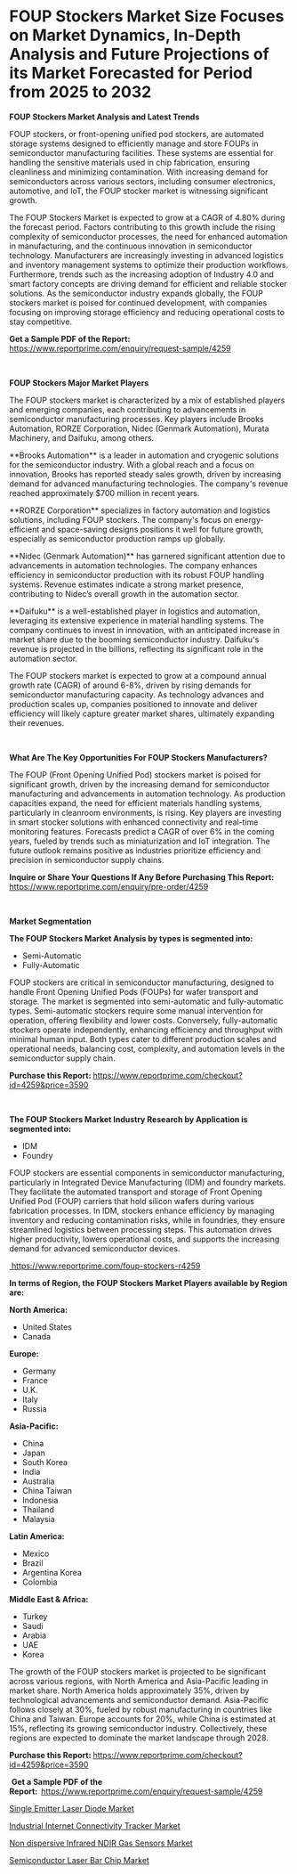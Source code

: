 <p><h1>FOUP Stockers Market Size Focuses on Market Dynamics, In-Depth Analysis and Future Projections of its Market Forecasted for Period from 2025 to 2032</h1></p><p><strong>FOUP Stockers Market Analysis and Latest Trends</strong></p>
<p><p>FOUP stockers, or front-opening unified pod stockers, are automated storage systems designed to efficiently manage and store FOUPs in semiconductor manufacturing facilities. These systems are essential for handling the sensitive materials used in chip fabrication, ensuring cleanliness and minimizing contamination. With increasing demand for semiconductors across various sectors, including consumer electronics, automotive, and IoT, the FOUP stocker market is witnessing significant growth.</p><p>The FOUP Stockers Market is expected to grow at a CAGR of 4.80% during the forecast period. Factors contributing to this growth include the rising complexity of semiconductor processes, the need for enhanced automation in manufacturing, and the continuous innovation in semiconductor technology. Manufacturers are increasingly investing in advanced logistics and inventory management systems to optimize their production workflows. Furthermore, trends such as the increasing adoption of Industry 4.0 and smart factory concepts are driving demand for efficient and reliable stocker solutions. As the semiconductor industry expands globally, the FOUP stockers market is poised for continued development, with companies focusing on improving storage efficiency and reducing operational costs to stay competitive.</p></p>
<p><strong>Get a Sample PDF of the Report:&nbsp;</strong> <a href="https://www.reportprime.com/enquiry/request-sample/4259?utm_campaign=2138&utm_medium=2&utm_source=Github&utm_content=ia&utm_term=19032025&utm_id=foup-stockers">https://www.reportprime.com/enquiry/request-sample/4259</a></p>
<p>&nbsp;</p>
<p><strong>FOUP Stockers Major Market Players</strong></p>
<p><p>The FOUP stockers market is characterized by a mix of established players and emerging companies, each contributing to advancements in semiconductor manufacturing processes. Key players include Brooks Automation, RORZE Corporation, Nidec (Genmark Automation), Murata Machinery, and Daifuku, among others.</p><p>**Brooks Automation** is a leader in automation and cryogenic solutions for the semiconductor industry. With a global reach and a focus on innovation, Brooks has reported steady sales growth, driven by increasing demand for advanced manufacturing technologies. The company's revenue reached approximately $700 million in recent years.</p><p>**RORZE Corporation** specializes in factory automation and logistics solutions, including FOUP stockers. The company's focus on energy-efficient and space-saving designs positions it well for future growth, especially as semiconductor production ramps up globally.</p><p>**Nidec (Genmark Automation)** has garnered significant attention due to advancements in automation technologies. The company enhances efficiency in semiconductor production with its robust FOUP handling systems. Revenue estimates indicate a strong market presence, contributing to Nidec’s overall growth in the automation sector.</p><p>**Daifuku** is a well-established player in logistics and automation, leveraging its extensive experience in material handling systems. The company continues to invest in innovation, with an anticipated increase in market share due to the booming semiconductor industry. Daifuku's revenue is projected in the billions, reflecting its significant role in the automation sector.</p><p>The FOUP stockers market is expected to grow at a compound annual growth rate (CAGR) of around 6-8%, driven by rising demands for semiconductor manufacturing capacity. As technology advances and production scales up, companies positioned to innovate and deliver efficiency will likely capture greater market shares, ultimately expanding their revenues.</p></p>
<p>&nbsp;</p>
<p><strong>What Are The Key Opportunities For FOUP Stockers Manufacturers?</strong></p>
<p><p>The FOUP (Front Opening Unified Pod) stockers market is poised for significant growth, driven by the increasing demand for semiconductor manufacturing and advancements in automation technology. As production capacities expand, the need for efficient materials handling systems, particularly in cleanroom environments, is rising. Key players are investing in smart stocker solutions with enhanced connectivity and real-time monitoring features. Forecasts predict a CAGR of over 6% in the coming years, fueled by trends such as miniaturization and IoT integration. The future outlook remains positive as industries prioritize efficiency and precision in semiconductor supply chains.</p></p>
<p><strong>Inquire or Share Your Questions If Any Before Purchasing This Report:</strong> <a href="https://www.reportprime.com/enquiry/pre-order/4259?utm_campaign=2138&utm_medium=2&utm_source=Github&utm_content=ia&utm_term=19032025&utm_id=foup-stockers">https://www.reportprime.com/enquiry/pre-order/4259</a></p>
<p>&nbsp;</p>
<p><strong>Market Segmentation</strong></p>
<p><strong>The FOUP Stockers Market Analysis by types is segmented into:</strong></p>
<p><ul><li>Semi-Automatic</li><li>Fully-Automatic</li></ul></p>
<p><p>FOUP stockers are critical in semiconductor manufacturing, designed to handle Front Opening Unified Pods (FOUPs) for wafer transport and storage. The market is segmented into semi-automatic and fully-automatic types. Semi-automatic stockers require some manual intervention for operation, offering flexibility and lower costs. Conversely, fully-automatic stockers operate independently, enhancing efficiency and throughput with minimal human input. Both types cater to different production scales and operational needs, balancing cost, complexity, and automation levels in the semiconductor supply chain.</p></p>
<p><strong>Purchase this Report:&nbsp;</strong><a href="https://www.reportprime.com/checkout?id=4259&price=3590&utm_campaign=2138&utm_medium=2&utm_source=Github&utm_content=ia&utm_term=19032025&utm_id=foup-stockers">https://www.reportprime.com/checkout?id=4259&price=3590</a></p>
<p>&nbsp;</p>
<p><strong>The FOUP Stockers Market Industry Research by Application is segmented into:</strong></p>
<p><ul><li>IDM</li><li>Foundry</li></ul></p>
<p><p>FOUP stockers are essential components in semiconductor manufacturing, particularly in Integrated Device Manufacturing (IDM) and foundry markets. They facilitate the automated transport and storage of Front Opening Unified Pod (FOUP) carriers that hold silicon wafers during various fabrication processes. In IDM, stockers enhance efficiency by managing inventory and reducing contamination risks, while in foundries, they ensure streamlined logistics between processing steps. This automation drives higher productivity, lowers operational costs, and supports the increasing demand for advanced semiconductor devices.</p></p>
<p><a href="https://www.reportprime.com/foup-stockers-r4259?utm_campaign=2138&utm_medium=2&utm_source=Github&utm_content=ia&utm_term=19032025&utm_id=foup-stockers">&nbsp;https://www.reportprime.com/foup-stockers-r4259</a></p>
<p><strong>In terms of Region, the FOUP Stockers Market Players available by Region are:</strong></p>
<p>
    <p> <strong> North America: </strong>
        <ul>
            <li>United States</li>
            <li>Canada</li>
        </ul>
        </p> 
    <p> <strong> Europe: </strong>
        <ul>
            <li>Germany</li>
            <li>France</li>
            <li>U.K.</li>
            <li>Italy</li>
            <li>Russia</li>
        </ul>
        </p> 
    <p> <strong> Asia-Pacific: </strong>
        <ul>
            <li>China</li>
            <li>Japan</li>
            <li>South Korea</li>
            <li>India</li>
            <li>Australia</li>
            <li>China Taiwan</li>
            <li>Indonesia</li>
            <li>Thailand</li>
            <li>Malaysia</li>
        </ul>
        </p> 
    <p> <strong> Latin America: </strong>
        <ul>
            <li>Mexico</li>
            <li>Brazil</li>
            <li>Argentina Korea</li>
            <li>Colombia</li>
        </ul>
        </p> 
    <p> <strong> Middle East & Africa: </strong>
        <ul>
            <li>Turkey</li>
            <li>Saudi</li>
            <li>Arabia</li>
            <li>UAE</li>
            <li>Korea</li>
        </ul>
    </p>
    </p>
<p><p>The growth of the FOUP stockers market is projected to be significant across various regions, with North America and Asia-Pacific leading in market share. North America holds approximately 35%, driven by technological advancements and semiconductor demand. Asia-Pacific follows closely at 30%, fueled by robust manufacturing in countries like China and Taiwan. Europe accounts for 20%, while China is estimated at 15%, reflecting its growing semiconductor industry. Collectively, these regions are expected to dominate the market landscape through 2028.</p></p>
<p><strong>Purchase this Report: </strong><a href="https://www.reportprime.com/checkout?id=4259&price=3590&utm_campaign=2138&utm_medium=2&utm_source=Github&utm_content=ia&utm_term=19032025&utm_id=foup-stockers">https://www.reportprime.com/checkout?id=4259&price=3590</a></p>
<p>&nbsp;<strong>Get a Sample PDF of the Report:&nbsp;&nbsp;</strong><a href="https://www.reportprime.com/enquiry/request-sample/4259?utm_campaign=2138&utm_medium=2&utm_source=Github&utm_content=ia&utm_term=19032025&utm_id=foup-stockers">https://www.reportprime.com/enquiry/request-sample/4259</a></p>
<p><strong></strong></p>
<p><p><a href="https://github.com/kimomeifbnu26/Market-Research-Report-List-1/blob/main/single-emitter-laser-diode-market.md?utm_campaign=2138&utm_medium=2&utm_source=Github&utm_content=ia&utm_term=19032025&utm_id=foup-stockers">Single Emitter Laser Diode Market</a></p><p><a href="https://github.com/sekohlorik/Market-Research-Report-List-1/blob/main/industrial-internet-connectivity-tracker-market.md?utm_campaign=2138&utm_medium=2&utm_source=Github&utm_content=ia&utm_term=19032025&utm_id=foup-stockers">Industrial Internet Connectivity Tracker Market</a></p><p><a href="https://github.com/avirsuckra/Market-Research-Report-List-1/blob/main/non-dispersive-infrared-ndir-gas-sensors-market.md?utm_campaign=2138&utm_medium=2&utm_source=Github&utm_content=ia&utm_term=19032025&utm_id=foup-stockers">Non dispersive Infrared NDIR Gas Sensors Market</a></p><p><a href="https://github.com/nicoytabiz7/Market-Research-Report-List-1/blob/main/semiconductor-laser-bar-chip-market.md?utm_campaign=2138&utm_medium=2&utm_source=Github&utm_content=ia&utm_term=19032025&utm_id=foup-stockers">Semiconductor Laser Bar Chip Market</a></p></p>